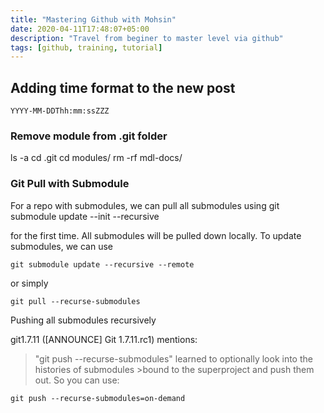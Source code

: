 ```yaml
---
title: "Mastering Github with Mohsin"
date: 2020-04-11T17:48:07+05:00
description: "Travel from beginer to master level via github"
tags: [github, training, tutorial]
---
```




## Adding time format to the new post

`YYYY-MM-DDThh:mm:ssZZZ`

### Remove module from .git folder

ls -a
cd .git
cd modules/
rm -rf mdl-docs/

### Git Pull with Submodule
For a repo with submodules, we can pull all submodules using
git submodule update --init --recursive

for the first time. All submodules will be pulled down locally.
To update submodules, we can use
```
git submodule update --recursive --remote
```

or simply
```
git pull --recurse-submodules
```


Pushing all submodules recursively

git1.7.11 ([ANNOUNCE] Git 1.7.11.rc1) mentions:
>"git push --recurse-submodules" learned to optionally look into the histories of submodules >bound to the superproject and push them out.
So you can use:

```
git push --recurse-submodules=on-demand
```


